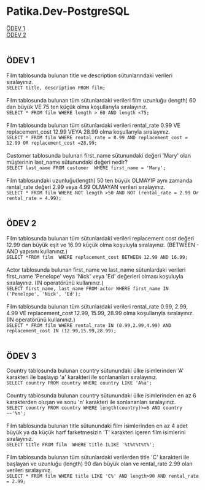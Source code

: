 # Patika.Dev-PostgreSQL
[ÖDEV 1](https://github.com/EmineOzbek/Patika.Dev-PostgreSQL/blob/main/README.md#%C3%B6dev-1-)<br/>
[ÖDEV 2](https://github.com/EmineOzbek/Patika.Dev-PostgreSQL/blob/main/README.md#%C3%B6dev-2-)<br/>
<br/>
## ÖDEV 1 <br/>
Film tablosunda bulunan title ve description sütunlarındaki verileri sıralayınız.<br/>
`SELECT title, description FROM film;` <br/>
<br/>
Film tablosunda bulunan tüm sütunlardaki verileri film uzunluğu (length) 60 dan büyük VE 75 ten küçük olma koşullarıyla sıralayınız. <br/>
`SELECT * FROM film
WHERE length > 60 AND length <75;` <br/>
<br/>
Film tablosunda bulunan tüm sütunlardaki verileri rental_rate 0.99 VE replacement_cost 12.99 VEYA 28.99 olma koşullarıyla sıralayınız. <br/>
`SELECT * FROM film
WHERE rental_rate = 0.99 AND replacement_cost = 12.99 OR replacement_cost =28.99;` <br/>
<br/>
Customer tablosunda bulunan first_name sütunundaki değeri 'Mary' olan müşterinin last_name sütunundaki değeri nedir? <br/>
`SELECT last_name FROM customer 
WHERE first_name = 'Mary';` <br/>
<br/>
Film tablosundaki uzunluğu(length) 50 ten büyük OLMAYIP aynı zamanda rental_rate değeri 2.99 veya 4.99 OLMAYAN verileri sıralayınız. <br/>
`SELECT * FROM film
WHERE NOT length >50 AND NOT (rental_rate = 2.99 Or rental_rate = 4.99);
` <br/>
<br/>
## ÖDEV 2 <br/>
Film tablosunda bulunan tüm sütunlardaki verileri replacement cost değeri 12.99 dan büyük eşit ve 16.99 küçük olma koşuluyla sıralayınız. (BETWEEN - AND yapısını kullanınız.) <br/>
`SELECT *FROM film 
WHERE replacement_cost BETWEEN 12.99 AND 16.99;` <br/>
<br/>
Actor tablosunda bulunan first_name ve last_name sütunlardaki verileri first_name 'Penelope' veya 'Nick' veya 'Ed' değerleri olması koşuluyla sıralayınız. (IN operatörünü kullanınız.) <br/>
`SELECT first_name, last_name FROM actor
WHERE first_name IN ('Penelope', 'Nick', 'Ed');` <br/>
<br/>
Film tablosunda bulunan tüm sütunlardaki verileri rental_rate 0.99, 2.99, 4.99 VE replacement_cost 12.99, 15.99, 28.99 olma koşullarıyla sıralayınız. (IN operatörünü kullanınız.) <br/>
`SELECT * FROM film
WHERE rental_rate IN (0.99,2.99,4.99) AND replacement_cost IN (12.99,15.99,28.99);` <br/>
<br/>
## ÖDEV 3 <br/>
Country tablosunda bulunan country sütunundaki ülke isimlerinden 'A' karakteri ile başlayıp 'a' karakteri ile sonlananları sıralayınız. <br/>
`SELECT country FROM country
WHERE country LIKE 'A%a';` <br/>
<br/>
Country tablosunda bulunan country sütunundaki ülke isimlerinden en az 6 karakterden oluşan ve sonu 'n' karakteri ile sonlananları sıralayınız. <br/>
`SELECT country FROM country
WHERE length(country)>=6 AND country ~~'%n';` <br/>
<br/>
Film tablosunda bulunan title sütunundaki film isimlerinden en az 4 adet büyük ya da küçük harf farketmesizin 'T' karakteri içeren film isimlerini sıralayınız. <br/>
`SELECT title FROM film 
WHERE title ILIKE '%t%t%t%t%';` <br/>
<br/>
Film tablosunda bulunan tüm sütunlardaki verilerden title 'C' karakteri ile başlayan ve uzunluğu (length) 90 dan büyük olan ve rental_rate 2.99 olan verileri sıralayınız. <br/>
`SELECT * FROM film
WHERE title LIKE 'C%' AND length>90 AND rental_rate = 2.99;` <br/>


